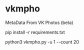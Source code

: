 # vkmpho
MetaData From VK Photos (beta)

pip install -r requirements.txt

python3 vkmpho.py -u 1 --count 20
